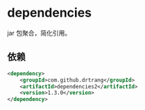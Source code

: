 # dependencies

jar 包聚合，简化引用。

## 依赖
```xml
<dependency>
    <groupId>com.github.drtrang</groupId>
    <artifactId>dependencies2</artifactId>
    <version>1.3.0</version>
</dependency>
```